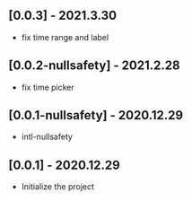 ## [0.0.3] - 2021.3.30 

- fix time range and label 

## [0.0.2-nullsafety] - 2021.2.28 

- fix time picker

## [0.0.1-nullsafety] - 2020.12.29 

- intl-nullsafety

## [0.0.1] - 2020.12.29 

- Initialize the project

